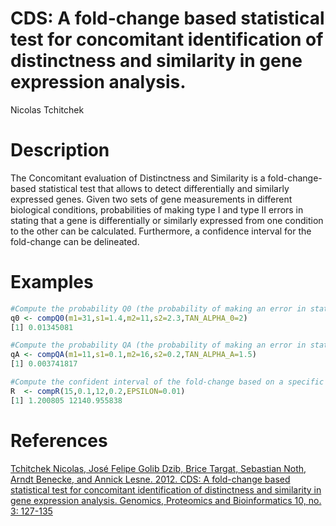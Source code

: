 # CDS: A fold-change based statistical test for concomitant identification of distinctness and similarity in gene expression analysis.
Nicolas Tchitchek  

# Description
The Concomitant evaluation of Distinctness and Similarity is a fold-change-based statistical test that allows to detect differentially and similarly expressed genes. Given two sets of gene measurements in different biological conditions, probabilities of making type I and type II errors in stating that a gene is differentially or similarly expressed from one condition to the other can be calculated. Furthermore, a confidence interval for the fold-change can be delineated.

# Examples
```r
#Compute the probability Q0 (the probability of making an error in stating that a certain gene is differentially expressed between the two biological conditions) based on the means (m1 and m2) and standard deviations (s1 and s2) for each of the two biological conditions. TAN_ALPHA_0 corresponds to a fold-change criteria for stating difference between two values.
q0 <- compQ0(m1=31,s1=1.4,m2=11,s2=2.3,TAN_ALPHA_0=2)
[1] 0.01345081
```

```r
#Compute the probability QA (the probability of making an error in stating that a certain gene is similarly expressed between the two biological conditions) based on the means (m1 and m2) and standard deviations (s1 and s2) for each of the two biological conditions. TAN_ALPHA_A corresponds to a fold-change criteria for stating the similarity between two values.
qA <- compQA(m1=11,s1=0.1,m2=16,s2=0.2,TAN_ALPHA_A=1.5)
[1] 0.003741817
```

```r
#Compute the confident interval of the fold-change based on a specific confident level EPSILON.
R  <- compR(15,0.1,12,0.2,EPSILON=0.01)
[1] 1.200805 12140.955838
```

# References
[Tchitchek Nicolas, José Felipe Golib Dzib, Brice Targat, Sebastian Noth, Arndt Benecke, and Annick Lesne. 2012. CDS: A fold-change based statistical test for concomitant identification of distinctness and similarity in gene expression analysis. Genomics, Proteomics and Bioinformatics 10, no. 3: 127-135](http://www.ncbi.nlm.nih.gov/pubmed/22917185)


